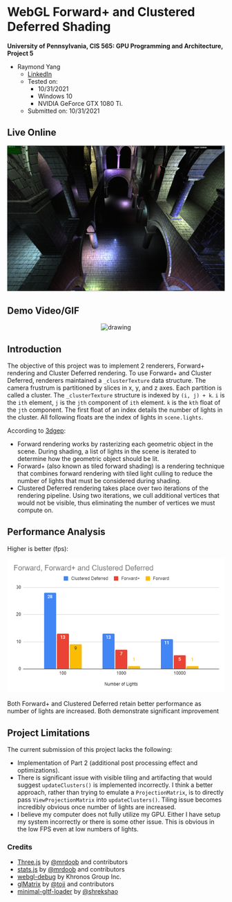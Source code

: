WebGL Forward+ and Clustered Deferred Shading
======================

**University of Pennsylvania, CIS 565: GPU Programming and Architecture, Project 5**

* Raymond Yang
	* [LinkedIn](https://www.linkedin.com/in/raymond-yang-b85b19168)
	* Tested on: 
		* 10/31/2021
		* Windows 10
		* NVIDIA GeForce GTX 1080 Ti. 
	* Submitted on: 10/31/2021

## Live Online

[![](img/thumb.png)](http://TODO.github.io/Project5-WebGL-Forward-Plus-and-Clustered-Deferred)

## Demo Video/GIF

<p align="center">
  <img src="img/c.gif" alt="drawing" width="600" />
</p>

## Introduction 
The objective of this project was to implement 2 renderers, Forward+ rendering and Cluster Deferred rendering. To use Forward+ and Cluster Deferred, renderers maintained a `_clusterTexture` data structure. The camera frustrum is partitioned by slices in x, y, and z axes. Each partition is called a cluster. The `_clusterTexture` structure is indexed by `(i, j) + k`. `i` is the `ith` element, `j` is the `jth` component of `ith` element. `k` is the `kth` float of the `jth` component. The first float of an index details the number of lights in the cluster. All following floats are the index of lights in `scene.lights`. 

According to [3dgep](https://www.3dgep.com/forward-plus/):
* Forward rendering works by rasterizing each geometric object in the scene. During shading, a list of lights in the scene is iterated to determine how the geometric object should be lit. 
* Forward+ (also known as tiled forward shading) is a rendering technique that combines forward rendering with tiled light culling to reduce the number of lights that must be considered during shading.
* Clustered Deferred rendering takes place over two iterations of the rendering pipeline. Using two iterations, we cull additional vertices that would not be visible, thus eliminating the number of vertices we must compute on. 

## Performance Analysis
Higher is better (fps):
<p align="center">
  <img src="img/a.PNG" alt="drawing" width="600" />
</p>

Both Forward+ and Clustered Deferred retain better performance as number of lights are increased. Both demonstrate significant improvement

## Project Limitations
The current submission of this project lacks the following: 
* Implementation of Part 2 (additional post processing effect and optimizations).
* There is significant issue with visible tiling and artifacting that would suggest `updateClusters()` is implemented incorrectly. I think a better approach, rather than trying to emulate a `ProjectionMatrix`, is to directly pass `ViewProjectionMatrix` into `updateClusters()`. Tiling issue becomes incredibly obvious once number of lights are increased. 
* I believe my computer does not fully utilize my GPU. Either I have setup my system incorrectly or there is some other issue. This is obvious in the low FPS even at low numbers of lights. 

### Credits

* [Three.js](https://github.com/mrdoob/three.js) by [@mrdoob](https://github.com/mrdoob) and contributors
* [stats.js](https://github.com/mrdoob/stats.js) by [@mrdoob](https://github.com/mrdoob) and contributors
* [webgl-debug](https://github.com/KhronosGroup/WebGLDeveloperTools) by Khronos Group Inc.
* [glMatrix](https://github.com/toji/gl-matrix) by [@toji](https://github.com/toji) and contributors
* [minimal-gltf-loader](https://github.com/shrekshao/minimal-gltf-loader) by [@shrekshao](https://github.com/shrekshao)
